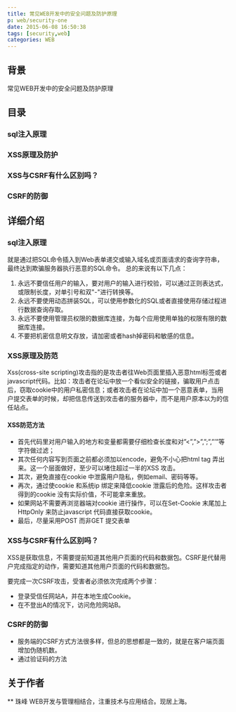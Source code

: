 ```yaml
---
title: 常见WEB开发中的安全问题及防护原理
p: web/security-one
date: 2015-06-08 16:50:38
tags: [security,web]
categories: WEB
---
```


## 背景
常见WEB开发中的安全问题及防护原理

## 目录

### sql注入原理
### XSS原理及防护
### XSS与CSRF有什么区别吗？
### CSRF的防御

<!--more-->

## 详细介绍

### sql注入原理
就是通过把SQL命令插入到Web表单递交或输入域名或页面请求的查询字符串，最终达到欺骗服务器执行恶意的SQL命令。
总的来说有以下几点：
1. 永远不要信任用户的输入，要对用户的输入进行校验，可以通过正则表达式，或限制长度，对单引号和双"-"进行转换等。
2. 永远不要使用动态拼装SQL，可以使用参数化的SQL或者直接使用存储过程进行数据查询存取。
3. 永远不要使用管理员权限的数据库连接，为每个应用使用单独的权限有限的数据库连接。
4. 不要把机密信息明文存放，请加密或者hash掉密码和敏感的信息。


### XSS原理及防范
Xss(cross-site scripting)攻击指的是攻击者往Web页面里插入恶意html标签或者javascript代码。比如：攻击者在论坛中放一个看似安全的链接，骗取用户点击后，窃取cookie中的用户私密信息；或者攻击者在论坛中加一个恶意表单，当用户提交表单的时候，却把信息传送到攻击者的服务器中，而不是用户原本以为的信任站点。

#### XSS防范方法
+ 首先代码里对用户输入的地方和变量都需要仔细检查长度和对”<”,”>”,”;”,”’”等字符做过滤；
+ 其次任何内容写到页面之前都必须加以encode，避免不小心把html tag 弄出来。这一个层面做好，至少可以堵住超过一半的XSS 攻击。
+ 其次，避免直接在cookie 中泄露用户隐私，例如email、密码等等。
+ 再次，通过使cookie 和系统ip 绑定来降低cookie 泄露后的危险。这样攻击者得到的cookie 没有实际价值，不可能拿来重放。
+ 如果网站不需要再浏览器端对cookie 进行操作，可以在Set-Cookie 末尾加上HttpOnly 来防止javascript 代码直接获取cookie。
+ 最后，尽量采用POST 而非GET 提交表单

### XSS与CSRF有什么区别吗？
XSS是获取信息，不需要提前知道其他用户页面的代码和数据包。CSRF是代替用户完成指定的动作，需要知道其他用户页面的代码和数据包。

要完成一次CSRF攻击，受害者必须依次完成两个步骤：
+ 登录受信任网站A，并在本地生成Cookie。
+ 在不登出A的情况下，访问危险网站B。

### CSRF的防御
+ 服务端的CSRF方式方法很多样，但总的思想都是一致的，就是在客户端页面增加伪随机数。
+ 通过验证码的方法






## 关于作者
** 珠峰
WEB开发与管理相结合，注重技术与应用结合。现居上海。 

